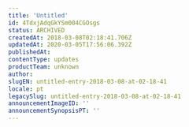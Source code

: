 ```yaml
---
title: 'Untitled'
id: 4TdxjAdqGkYSm004CGOsgs
status: ARCHIVED
createdAt: 2018-03-08T02:18:41.706Z
updatedAt: 2020-03-05T17:56:06.392Z
publishedAt: 
contentType: updates
productTeam: unknown
author: 
slugEN: untitled-entry-2018-03-08-at-02-18-41
locale: pt
legacySlug: untitled-entry-2018-03-08-at-02-18-41
announcementImageID: ''
announcementSynopsisPT: ''
---
```



